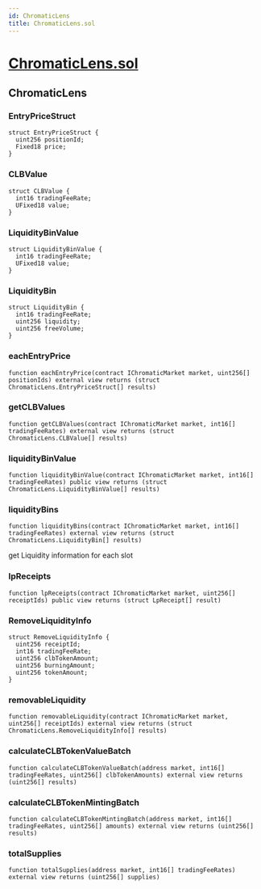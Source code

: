```yaml
---
id: ChromaticLens
title: ChromaticLens.sol
---
```

# [ChromaticLens.sol](https://github.com/chromatic-protocol/contracts/tree/main/contracts/periphery/ChromaticLens.sol)

## ChromaticLens

### EntryPriceStruct

```solidity
struct EntryPriceStruct {
  uint256 positionId;
  Fixed18 price;
}
```

### CLBValue

```solidity
struct CLBValue {
  int16 tradingFeeRate;
  UFixed18 value;
}
```

### LiquidityBinValue

```solidity
struct LiquidityBinValue {
  int16 tradingFeeRate;
  UFixed18 value;
}
```

### LiquidityBin

```solidity
struct LiquidityBin {
  int16 tradingFeeRate;
  uint256 liquidity;
  uint256 freeVolume;
}
```

### eachEntryPrice

```solidity
function eachEntryPrice(contract IChromaticMarket market, uint256[] positionIds) external view returns (struct ChromaticLens.EntryPriceStruct[] results)
```

### getCLBValues

```solidity
function getCLBValues(contract IChromaticMarket market, int16[] tradingFeeRates) external view returns (struct ChromaticLens.CLBValue[] results)
```

### liquidityBinValue

```solidity
function liquidityBinValue(contract IChromaticMarket market, int16[] tradingFeeRates) public view returns (struct ChromaticLens.LiquidityBinValue[] results)
```

### liquidityBins

```solidity
function liquidityBins(contract IChromaticMarket market, int16[] tradingFeeRates) external view returns (struct ChromaticLens.LiquidityBin[] results)
```

get Liquidity information for each slot

### lpReceipts

```solidity
function lpReceipts(contract IChromaticMarket market, uint256[] receiptIds) public view returns (struct LpReceipt[] result)
```

### RemoveLiquidityInfo

```solidity
struct RemoveLiquidityInfo {
  uint256 receiptId;
  int16 tradingFeeRate;
  uint256 clbTokenAmount;
  uint256 burningAmount;
  uint256 tokenAmount;
}
```

### removableLiquidity

```solidity
function removableLiquidity(contract IChromaticMarket market, uint256[] receiptIds) external view returns (struct ChromaticLens.RemoveLiquidityInfo[] results)
```

### calculateCLBTokenValueBatch

```solidity
function calculateCLBTokenValueBatch(address market, int16[] tradingFeeRates, uint256[] clbTokenAmounts) external view returns (uint256[] results)
```

### calculateCLBTokenMintingBatch

```solidity
function calculateCLBTokenMintingBatch(address market, int16[] tradingFeeRates, uint256[] amounts) external view returns (uint256[] results)
```

### totalSupplies

```solidity
function totalSupplies(address market, int16[] tradingFeeRates) external view returns (uint256[] supplies)
```

